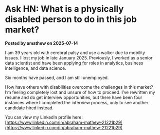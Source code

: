 # Ask HN: What is a physically disabled person to do in this job market?

**Posted by amathew on 2025-07-14**

I am 39 years old with cerebral palsy and use a walker due to mobility issues. I lost my job in late January 2025. Previously, I worked as a senior data scientist and have been applying for roles in analytics, business intelligence, and data science.

Six months have passed, and I am still unemployed.

How have others with disabilities overcome the challenges in this market? I’m feeling completely lost and unsure of how to proceed. I’ve rewritten my resume and do get interview opportunities, but there have been four instances where I completed the interview process, only to see another candidate hired instead.

You can view my LinkedIn profile here: [https://www.linkedin.com/in/abraham-mathew-21221b29](https://www.linkedin.com/in/abraham-mathew-21221b29)